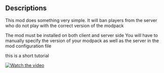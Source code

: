 ## Descriptions
This mod does something very simple.
It will ban players from the server who do not play with the correct version of the modpack
  
The mod must be installed on both client and server side
You will have to manually specify the version of your modpack as well as the server in the mod configuration file

this is a short tutorial

[![Watch the video](https://i9.ytimg.com/vi/uI6pMWkJtpg/mq2.jpg?sqp=CIyMoI4G&rs=AOn4CLADCMeEWseMA5ZLmkWVlDpJsVUKxg)](https://youtu.be/uI6pMWkJtpg)
